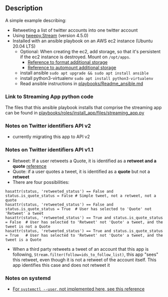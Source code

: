 
## Description
A simple example describing:
* Retweeting a list of twitter accounts into one twitter account
* Using [tweepy.Stream](https://docs.tweepy.org/en/stable/streaming.html) (version 4.5.0)
* Installed with an ansible playbook on an AWS ec2 instance (Ubuntu 20.04 LTS)
    * Optional: When creating the ec2, add storage, so that it's persistent if the ec2 instance is destroyed.  Mount on `/opt/apps`.
         * [Reference to format additional storage](https://docs.aws.amazon.com/AWSEC2/latest/UserGuide/add-instance-store-volumes.html)
         * [Reference to automount additional storage](https://docs.aws.amazon.com/AWSEC2/latest/UserGuide/ebs-using-volumes.html#ebs-mount-after-reboot)
    * install ansible `sudo apt upgrade && sudo apt install ansible`
    * install python3-virtualenv `sudo apt install python3-virtualenv`
    * Read ansible instructions in [playbooks/Readme_ansible.md](https://github.com/johnedstone/twitter-stream-retreat-simple/tree/main/playbooks)

### Link to Streaming App python code
The files that this ansible playbook installs
that comprise the streaming app can be found in
[playbooks/roles/install_app/files/streaming_app.py](https://github.com/johnedstone/twitter-stream-retreat-simple/tree/main/playbooks/roles/install_app/files)

### Notes on Twitter identifiers API v2
* currently migrating this app to API v2

### Notes on Twitter identifiers API v1.1
* Retweet: If a user retweets a Quote, it is identified as a __retweet and a quote__
[reference](https://developer.twitter.com/en/docs/twitter-api/v1/data-dictionary/object-model/tweet)
* Quote: if a user quotes a tweet, it is identified as a __quote__ but not a __retweet__
* There are four possibilities:
```
hasattr(status, 'retweeted_status') == False and status.is_quote_status = False # Simple tweet, not a retweet, not a quote
hasattr(status, 'retweeted_status') == False and status.is_quote_status = True  # User has selected to 'Quote' not 'Retweet' a tweet
hasattr(status, 'retweeted_status') == True and status.is_quote_status = False  # User has selected to 'Retweet' not 'Quote' a tweet, and the tweet is not a Quote
hasattr(status, 'retweeted_status') == True and status.is_quote_status = True   # User has selected to 'Retweet' not 'Quote' a tweet, and the tweet is a Quote
```
* When a third party retweets a tweet of an account that this app is following, `Stream.filter(follow=ids_to_follow_list)`, this app "sees" this retweet, even though it is not a retweet of the account itself.  This app identifies this case and does not retweet it 

### Notes on systemd
* [For `systemctl --user`, not implemented here, see this reference](https://github.com/torfsen/python-systemd-tutorial)
<!--
# vim: ai et ts=4 sw=4 sts=4 nu
-->
